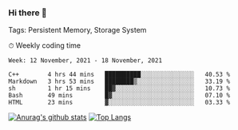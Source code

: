 ### Hi there 👋

Tags: Persistent Memory, Storage System

<!--

[![Anurag's github stats](https://github-readme-stats.vercel.app/api?username=wwyf)](https://github.com/anuraghazra/github-readme-stats)

[![Anurag's github stats](https://github-readme-stats.vercel.app/api?username=wwyf&count_private=true)](https://github.com/anuraghazra/github-readme-stats)


[![Top Langs](https://github-readme-stats.vercel.app/api/top-langs/?username=wwyf&count_private=true&&hide=jupyter%20notebook,html)](https://github.com/anuraghazra/github-readme-stats)



-->


⏱ Weekly coding time

<!--START_SECTION:waka-->
```text
Week: 12 November, 2021 - 18 November, 2021

C++        4 hrs 44 mins   ██████████░░░░░░░░░░░░░░░   40.53 % 
Markdown   3 hrs 53 mins   ████████▒░░░░░░░░░░░░░░░░   33.19 % 
sh         1 hr 15 mins    ██▓░░░░░░░░░░░░░░░░░░░░░░   10.73 % 
Bash       49 mins         █▓░░░░░░░░░░░░░░░░░░░░░░░   07.10 % 
HTML       23 mins         ▓░░░░░░░░░░░░░░░░░░░░░░░░   03.33 % 
```
<!--END_SECTION:waka-->



[![Anurag's github stats](https://github-readme-stats.vercel.app/api?username=wwyf&count_private=true&show_icons=true&hide_border=true)](https://github.com/anuraghazra/github-readme-stats) [![Top Langs](https://github-readme-stats.vercel.app/api/top-langs/?username=wwyf&count_private=true&hide=jupyter%20notebook,html,OpenEdge%20ABL&langs_count=10&layout=compact&hide_border=true)](https://github.com/anuraghazra/github-readme-stats)

<!--

[![willianrod's wakatime stats](https://github-readme-stats.vercel.app/api/wakatime?username=wwyf)](https://github.com/anuraghazra/github-readme-stats)


-->

